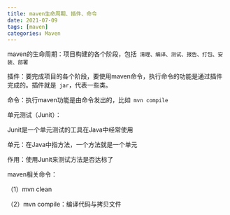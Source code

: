```yaml
---
title: maven生命周期、插件、命令
date: 2021-07-09
tags: [maven]
categories: Maven
---
```


maven的生命周期：项目构建的各个阶段，包括` 清理、编译、测试、报告、打包、安装、部署`

插件：要完成项目的各个阶段，要使用maven命令，执行命令的功能是通过插件完成的。插件就是` jar`，代表一些类。

命令：执行maven功能是由命令发出的，比如` mvn compile`



单元测试（Junit）：

Junit是一个单元测试的工具在Java中经常使用

单元：在Java中指方法，一个方法就是一个单元

作用：使用Junit来测试方法是否达标了



maven相关命令：

（1）mvn clean

（2）mvn compile：编译代码与拷贝文件